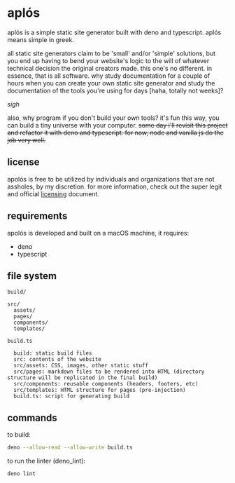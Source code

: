# aplós

aplós is a simple static site generator built with deno and typescript. aplós means simple in greek.

all static site generators claim to be 'small' and/or 'simple' solutions, but you end up having to bend your website's logic to the will of whatever technical decision the original creators made. this one's no different. in essence, that is all software. why study documentation for a couple of hours when you can create your own static site generator and study the documentation of the tools you're using for days [haha, totally not weeks]?

_sigh_

also, why program if you don't build your own tools? it's fun this way, you can build a tiny universe with your computer. ~~some day i'll revisit this project and refactor it with deno and typescript. for now, node and vanilla js do the job very well.~~

## license

apolós is free to be utilized by individuals and organizations that are not assholes, by my discretion. for more information, check out the super legit and official [licensing](license.md) document.

## requirements

apolós is developed and built on a macOS machine, it requires:

- deno
- typescript

## file system

```
build/
```
```
src/
  assets/
  pages/
  components/
  templates/
```
```
build.ts
```

      build: static build files
      src: contents of the website
      src/assets: CSS, images, other static stuff
      src/pages: markdown files to be rendered into HTML (directory structure will be replicated in the final build)
      src/components: reusable components (headers, footers, etc)
      src/templates: HTML structure for pages (pre-injection)
      build.ts: script for generating build

## commands

to build:

```bash
deno --allow-read --allow-write build.ts
```

to run the linter (deno_lint):

```bash
deno lint
```
